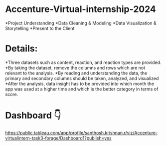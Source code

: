 # Accenture-Virtual-internship-2024

*Project Understanding
*Data Cleaning & Modeling
*Data Visualization & Storytelling
*Present to the Client
# Details:

*Three datasets such as content, reaction, and reaction types are provided.
*By taking the dataset, remove the columns and rows which are not relevant to the analysis.
*By reading and understanding the data, the primary and secondary columns should be taken, analyzed, and visualized
*After the analysis, data insight has to be provided into which month the app was used at a higher time and which is the better category in terms of score.

# Dashboard 👇

https://public.tableau.com/app/profile/santhosh.krishnan.r/viz/Accenture-virtualintern-task3-forage/Dashboard1?publish=yes
